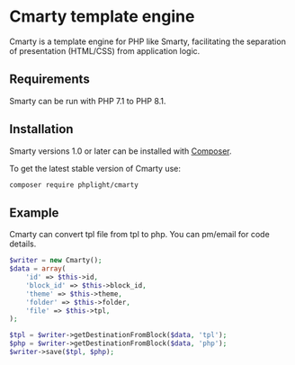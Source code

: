 # Cmarty template engine
Cmarty is a template engine for PHP like Smarty, facilitating the separation of presentation (HTML/CSS) from application logic. 


## Requirements
Smarty can be run with PHP 7.1 to PHP 8.1.

## Installation
Smarty versions 1.0 or later can be installed with [Composer](https://getcomposer.org/).

To get the latest stable version of Cmarty use:
```bash
composer require phplight/cmarty
````


## Example

Cmarty can convert tpl file from tpl to php. You can pm/email for code details.

```php
$writer = new Cmarty();
$data = array(
    'id' => $this->id,
    'block_id' => $this->block_id,
    'theme' => $this->theme,
    'folder' => $this->folder,
    'file' => $this->tpl,
);

$tpl = $writer->getDestinationFromBlock($data, 'tpl');
$php = $writer->getDestinationFromBlock($data, 'php');
$writer->save($tpl, $php);
````
